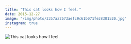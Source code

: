 ```yaml
---
title: "This cat looks how I feel."
date: 2015-12-27
image: "/img/photo/2357aa2573aefc9c61b071fe38301520.jpg"
instagram: true
---
```


![This cat looks how I feel.](/img/photo/2357aa2573aefc9c61b071fe38301520.jpg)
